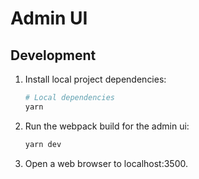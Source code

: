# Admin UI


## Development

1. Install local project dependencies:

   ```bash
   # Local dependencies
   yarn
   ```

1. Run the webpack build for the admin ui:

   ```bash
   yarn dev
   ```

1. Open a web browser to localhost:3500.
